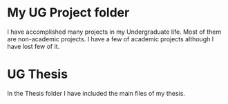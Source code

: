 # My UG Project folder
I have accomplished many projects in my Undergraduate life. Most of them are non-academic projects. I have a few of academic projects although I have lost few of it.  

# UG Thesis
In the Thesis folder I have included the main files of my thesis. 